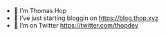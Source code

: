 - 🔭 I’m Thomas Hop
- 🌱 I’ve just starting bloggin on https://blog.thop.xyz
- 👯 I’m on Twitter https://twitter.com/thopdev
